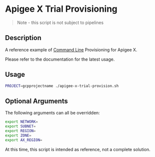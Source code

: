 # Apigee X Trial Provisioning

> Note - this script is not subject to pipelines

## Description

A reference example of [Command Line](https://cloud.google.com/apigee/docs/api-platform/get-started/install-cli)
Provisioning for Apigee X.

Please refer to the documentation for the latest usage.

## Usage

```sh
PROJECT=gcpprojectname ./apigee-x-trial-provision.sh
```

## Optional Arguments

The following arguments can all be overridden:

```sh
export NETWORK=
export SUBNET=
export REGION=
export ZONE=
export AX_REGION=
```

At this time, this script is intended as reference, not a complete solution.
